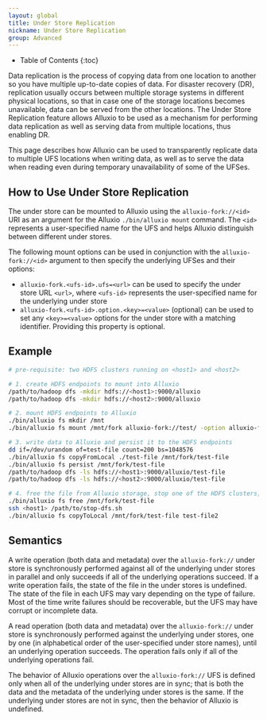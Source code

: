 ```yaml
---
layout: global
title: Under Store Replication
nickname: Under Store Replication
group: Advanced
---
```


* Table of Contents
{:toc}

Data replication is the process of copying data from one location to another so you have multiple up-to-date copies of
data.
For disaster recovery (DR), replication usually occurs between multiple storage systems in different physical
locations, so that in case one of the storage locations becomes unavailable, data can be served from the other locations.
The Under Store Replication feature allows Alluxio to be used as a mechanism for performing data replication as well as
serving data from multiple locations, thus enabling DR.

This page describes how Alluxio can be used to transparently replicate data to multiple UFS locations when
writing data, as well as to serve the data when reading even during temporary unavailability of some of the UFSes.

## How to Use Under Store Replication

The under store can be mounted to Alluxio using the `alluxio-fork://<id>` URI as an argument for the Alluxio
`./bin/alluxio mount` command.
The `<id>` represents a user-specified name for the UFS and helps Alluxio distinguish between different under stores.

The following mount options can be used in conjunction with the `alluxio-fork://<id>` argument to then specify the
underlying UFSes and their options:

- `alluxio-fork.<ufs-id>.ufs=<url>` can be used to specify the under store URL `<url>`, where `<ufs-id>`
represents the user-specified name for the underlying under store
- `alluxio-fork.<ufs-id>.option.<key>=<value>` (optional) can be used to set any `<key>=<value>` options for the under
store with a matching identifier. Providing this property is optional.

## Example

```bash
# pre-requisite: two HDFS clusters running on <host1> and <host2>

# 1. create HDFS endpoints to mount into Alluxio
/path/to/hadoop dfs -mkdir hdfs://<host1>:9000/alluxio
/path/to/hadoop dfs -mkdir hdfs://<host2>:9000/alluxio

# 2. mount HDFS endpoints to Alluxio
./bin/alluxio fs mkdir /mnt
./bin/alluxio fs mount /mnt/fork alluxio-fork://test/ -option alluxio-fork.A.ufs=hdfs://<host1>:9000/alluxio -option alluxio-fork.B.ufs=hdfs://<host2>:9000/alluxio

# 3. write data to Alluxio and persist it to the HDFS endpoints
dd if=/dev/urandom of=test-file count=200 bs=1048576
./bin/alluxio fs copyFromLocal ./test-file /mnt/fork/test-file
./bin/alluxio fs persist /mnt/fork/test-file
/path/to/hadoop dfs -ls hdfs://<host1>:9000/alluxio/test-file
/path/to/hadoop dfs -ls hdfs://<host2>:9000/alluxio/test-file

# 4. free the file from Alluxio storage, stop one of the HDFS clusters, and check that Alluxio can still read the file from the remaining HDFS cluster
./bin/alluxio fs free /mnt/fork/test-file
ssh <host1> /path/to/stop-dfs.sh
./bin/alluxio fs copyToLocal /mnt/fork/test-file test-file2
```

## Semantics

A write operation (both data and metadata) over the `alluxio-fork://` under store is synchronously performed against all
of the underlying under stores in parallel and only succeeds if all of the underlying operations succeed.
If a write operation fails, the state of the file in the under stores is undefined.
The state of the file in each UFS may vary depending on the type of failure.
Most of the time write failures should be recoverable, but the UFS may have corrupt or incomplete data.

A read operation (both data and metadata) over the `alluxio-fork://` under store is synchronously performed against the
underlying under stores, one by one (in alphabetical order of the user-specified under store names), until an underlying
operation succeeds.
The operation fails only if all of the underlying operations fail.

The behavior of Alluxio operations over the `alluxio-fork://` UFS is defined only when all of the underlying
under stores are in sync; that is both the data and the metadata of the underlying under stores is the same.
If the underlying under stores are not in sync, then the behavior of Alluxio is undefined.
